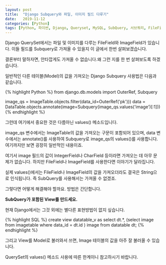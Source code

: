 ```yaml
---
layout: post
title:  "Django Subquery와 파일, 이미지 필드 다루기"
date:   2019-11-12
categories: [Python]
tags: [Python, 파이썬, Django, Queryset, MySQL, SubQuery, 서브쿼리, FileField, ImageField, SQL]
---
```


Django QuerySet에서는 파일 및 이미지를 다루는 FileField와 ImageField가 있습니다. 이들 필드를 Subquery로 가져올 수 있을지 이 글에서 한번 살펴보겠습니다.

결론부터 말하자면, 안타깝게도 가져올 수 없습니다.왜 그런 지를 한 번 살펴보도록 하겠습니다.

일반적인 다른 테이블(Model)의 값을 가져오는 Django Subquery 사용법은 다음과 같습니다.

{% highlight Python %}
from django.db.models import OuterRef, Subquery

image_qs = ImageTable.objects.filter(data_id=OuterRef('pk')))
data = DataTable.objects.annotate(image=Subquery(image_qs.values('image')[:1]))
{% endhighlight %}

그런데 여기에서 중요한 것은 다름아닌 values() 메소드입니다.

image_qs 변수에서는 ImageTable의 값을 가져오는 구문이 포함되어 있으며, data 변수에서는 annotate()를 사용하여 Subquery로 image_qs의 values()를 사용합니다. 여기까지만 보면 굉장히 일반적인 내용이죠.

여기서 image 필드의 값이 IntegerField나 CharField 등이라면 가져오는 데 아무 문제가 없습니다. 하지만 FileField나 ImageField를 사용한다면 이야기가 달라집니다.

실제 values()에서는 FileField나 ImageField의 값을 가져오더라도 결국은 String으로 인식됩니다. 즉 SubQuery를 사용해서는 가져올 수 없겠죠.

그렇다면 어떻게 해결해야 할까요. 방법은 간단합니다.

<b>SubQuery가 포함된 View를 만드세요.</b>

현재 Django에서는 그것 외에는 별다른 표현방법이 없지 싶습니다.

{% highlight SQL %}
create view datatable_v as
select dt.*,
       (select image from imagetable where data_id = dt.id ) image
  from datatable dt;
{% endhighlight %}

그리고 View를 Model로 불러와서 쓰면, Image 테이블의 값을 아주 잘 불러올 수 있습니다.

QuerySet의 values() 메소드 사용에 따른 한계이니 참고하시기 바랍니다.

